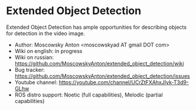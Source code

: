# Extended Object Detection
Extended Object Detection has ample opportunities for describing objects for detection in the video image.
 - Author: Moscowsky Anton \<moscowskyad AT gmail DOT com\>
 - Wiki on english: in progress
 - Wiki on russian: https://github.com/MoscowskyAnton/extended_object_detection/wiki 
 - Bug tracker: https://github.com/MoscowskyAnton/extended_object_detection/issues
 - Youtube channel: https://youtube.com/channel/UCrZtFXAhxJIyk-T3d9-GLhw
 - ROS distro support: Noetic (full capabilities), Melodic (partial capabilities)
 
